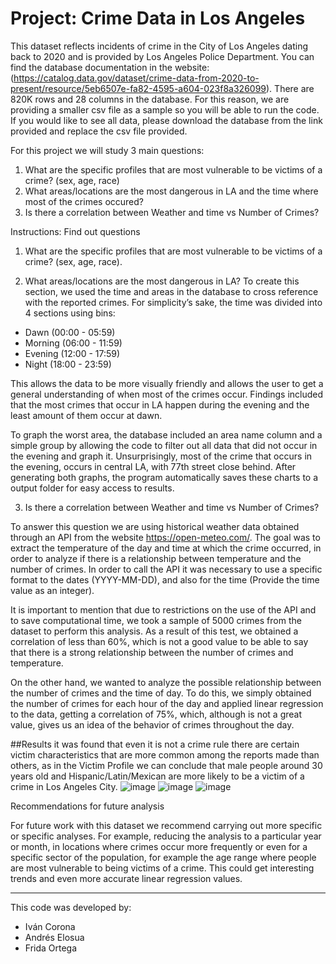 # Project: Crime Data in Los Angeles

This dataset reflects incidents of crime in the City of Los Angeles dating back to 2020 and is provided by Los Angeles Police Department. You can find the database documentation in the website: (https://catalog.data.gov/dataset/crime-data-from-2020-to-present/resource/5eb6507e-fa82-4595-a604-023f8a326099). There are 820K rows and 28 columns in the database. For this reason, we are providing a smaller csv file as a sample so you will be able to run the code. If you would like to see all data, please download the database from the link provided and replace the csv file provided.

For this project we will study 3 main questions:
1) What are the specific profiles that are most vulnerable to be victims of a crime? (sex, age, race)
2) What areas/locations are the most dangerous in LA and the time where most of the crimes occured?
3) Is there a correlation between Weather and time vs Number of Crimes?

Instructions: Find out questions
1) What are the specific profiles that are most vulnerable to be victims of a crime? (sex, age, race).

2) What areas/locations are the most dangerous in LA?
To create this section, we used the time and areas in the database to cross reference with the reported crimes. For simplicity’s sake, the time was divided into 4 sections using bins:
- Dawn (00:00 - 05:59)
- Morning (06:00 - 11:59)
- Evening (12:00 - 17:59)
- Night (18:00 - 23:59)

This allows the data to be more visually friendly and allows the user to get a general understanding of when most of the crimes occur. Findings included that the most crimes that occur in LA happen during the evening and the least amount of them occur at dawn.

To graph the worst area, the database included an area name column and a simple group by allowing the code to filter out all data that did not occur in the evening and graph it. Unsurprisingly, most of the crime that occurs in the evening, occurs in central LA, with 77th street close behind.
After generating both graphs, the program automatically saves these charts to a output folder for easy access to results.

3) Is there a correlation between Weather and time vs Number of Crimes?

To answer this question we are using historical weather data obtained through an API from the website https://open-meteo.com/. The goal was to extract the temperature of the day and time at which the crime occurred, in order to analyze if there is a relationship between temperature and the number of crimes. In order to call the API it was necessary to use a specific format to the dates (YYYY-MM-DD), and also for the time (Provide the time value as an integer).

It is important to mention that due to restrictions on the use of the API and to save computational time, we took a sample of 5000 crimes from the dataset to perform this analysis. As a result of this test, we obtained a correlation of less than 60%, which is not a good value to be able to say that there is a strong relationship between the number of crimes and temperature.

On the other hand, we wanted to analyze the possible relationship between the number of crimes and the time of day. To do this, we simply obtained the number of crimes for each hour of the day and applied linear regression to the data, getting a correlation of 75%, which, although is not a great value, gives us an idea of ​​the behavior of crimes throughout the day.


##Results
it was found that even it is not a crime rule there are certain victim characteristics that are more common among the reports made than others, as in the Victim Profile we can conclude that male people around 30 years old and Hispanic/Latin/Mexican are more likely to be a victim of a crime in Los Angeles City.
![image](https://github.com/Ivanco19/Project-1/assets/74313815/be16b7e2-7291-4211-bd31-ef7cc62e7ae7)
![image](https://github.com/Ivanco19/Project-1/assets/74313815/279fb2e8-62ac-43ee-a607-b40ef0949aa9)
![image](https://github.com/Ivanco19/Project-1/assets/74313815/d184f334-3f86-452c-923b-2461d5e99f9f)




Recommendations for future analysis

For future work with this dataset we recommend carrying out more specific or specific analyses. For example, reducing the analysis to a particular year or month, in locations where crimes occur more frequently or even for a specific sector of the population, for example the age range where people are most vulnerable to being victims of a crime. This could get interesting trends and even more accurate linear regression values.

------------------------------------------------

This code was developed by:
* Iván Corona
* Andrés Elosua
* Frida Ortega
